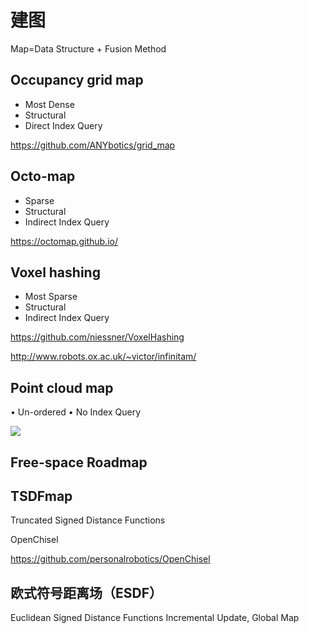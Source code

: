 # 建图

Map=Data Structure + Fusion Method



## Occupancy grid map

- Most Dense
- Structural
- Direct Index Query

https://github.com/ANYbotics/grid_map

## Octo-map

- Sparse
- Structural
- Indirect Index Query

https://octomap.github.io/

## Voxel hashing

- Most Sparse
- Structural
- Indirect Index Query

https://github.com/niessner/VoxelHashing

http://www.robots.ox.ac.uk/~victor/infinitam/

## Point cloud map

• Un-ordered
• No Index Query


![](https://philfan-pic.oss-cn-beijing.aliyuncs.com/img/20241224104358.png)

## Free-space Roadmap

## TSDFmap

Truncated Signed Distance Functions



OpenChisel

https://github.com/personalrobotics/OpenChisel


## 欧式符号距离场（ESDF）

Euclidean Signed Distance Functions
Incremental Update, Global Map